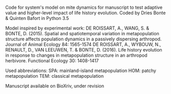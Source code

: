 Code for system's model on mite dynamics for manuscript to test adaptive value and higher-level impact of life history evolution. Coded by Dries Bonte & Quinten Bafort in Python 3.5

Model inspired by experimental work: DE ROISSART, A., WANG, S. & BONTE, D. (2015). Spatial and spatiotemporal variation in metapopulation structure affects population dynamics in a passively dispersing arthropod. Journal of Animal Ecology 84: 1565-1574 DE ROISSART, A., WYBOUW, N., RENAULT, D., VAN LEEUWEN, T. & BONTE, D. (2016). Life history evolution in response to changes in metapopulation structure in an arthropod herbivore. Functional Ecology 30: 1408-1417

Used abbreviations: SPA: mainland-island metapopulation HOM: patchy metapopulation TEM: classical metapopulation

Manuscript available on BioXriv, under revision
